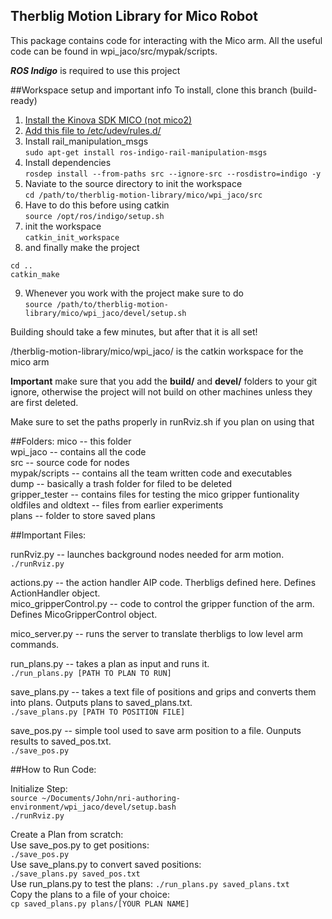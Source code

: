 ## Therblig Motion Library for Mico Robot 

This package contains code for interacting with the Mico arm. All the useful code can be found in wpi_jaco/src/mypak/scripts.<br />

**_ROS Indigo_** is required to use this project

##Workspace setup and important info
To install, clone this branch (build-ready)<br/>
1. [Install the Kinova SDK MICO (not mico2)](http://www.kinovarobotics.com/service-robotics/products/software/)<br/>
2. [Add this file to /etc/udev/rules.d/](https://github.com/Kinovarobotics/kinova-ros/blob/master/jaco_driver/udev/99-jaco-arm.rules)<br/>
3. Install rail_manipulation_msgs<br/>
`sudo apt-get install ros-indigo-rail-manipulation-msgs`<br/>
4. Install dependencies<br/>
`rosdep install --from-paths src --ignore-src --rosdistro=indigo -y`<br/>
5. Naviate to the source directory to init the workspace<br/>
`cd /path/to/therblig-motion-library/mico/wpi_jaco/src`<br/>
6. Have to do this before using catkin<br/>
`source /opt/ros/indigo/setup.sh`<br/>
7. init the workspace <br/>
`catkin_init_workspace`<br/>
8. and finally make the project<br/>
```
cd ..
catkin_make
```
9. Whenever you work with the project make sure to do<br/>
`source /path/to/therblig-motion-library/mico/wpi_jaco/devel/setup.sh`<br/>


Building should take a few minutes, but after that it is all set!


/therblig-motion-library/mico/wpi_jaco/ is the catkin workspace for the mico arm


**Important** make sure that you add the **build/** and **devel/** folders to your git ignore,
otherwise the project will not build on other machines unless they are first deleted.


Make sure to set the paths properly in runRviz.sh if you plan on using that



##Folders:
mico -- this folder <br />
wpi_jaco -- contains all the code<br />
src -- source code for nodes <br />
mypak/scripts -- contains all the team written code and executables<br />
dump -- basically a trash folder for filed to be deleted<br />
gripper_tester -- contains files for testing the mico gripper funtionality<br />
oldfiles and oldtext -- files from earlier experiments <br />
plans -- folder to store saved plans<br />

##Important Files:

runRviz.py -- launches background nodes needed for arm motion.<br />
`./runRviz.py`

actions.py -- the action handler AIP code. Therbligs defined here. Defines ActionHandler object.<br />
mico_gripperControl.py -- code to control the gripper function of the arm. Defines MicoGripperControl object.<br />

mico_server.py -- runs the server to translate therbligs to low level arm commands.<br />

run_plans.py -- takes a plan as input and runs it. <br />
`./run_plans.py [PATH TO PLAN TO RUN]`

save_plans.py -- takes a text file of positions and grips and converts them into plans. Outputs plans to saved_plans.txt.<br />
`./save_plans.py [PATH TO POSITION FILE]`

save_pos.py -- simple tool used to save arm position to a file. Ounputs results to saved_pos.txt.<br />
`./save_pos.py`

##How to Run Code:

Initialize Step:<br />
	`source ~/Documents/John/nri-authoring-environment/wpi_jaco/devel/setup.bash`<br />
	`./runRviz.py`<br />

Create a Plan from scratch:<br />
	Use save_pos.py to get positions:<br />
		`./save_pos.py`<br />
	Use save_plans.py to convert saved positions:<br />
		`./save_plans.py saved_pos.txt`<br />
	Use run_plans.py to test the plans:
		`./run_plans.py saved_plans.txt`<br />
	Copy the plans to a file of your choice:<br />
		`cp saved_plans.py plans/[YOUR PLAN NAME]`



